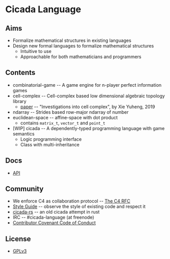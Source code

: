 # Cicada Language

## Aims

- Formalize mathematical structures in existing languages
- Design new formal languages to formalize mathematical structures
  - Intuitive to use
  - Approachable for both mathematicians and programmers

## Contents

- combinatorial-game -- A game engine for n-player perfect information games
- cell-complex -- Cell-complex based low dimensional algebraic topology library
  - [paper](https://xieyuheng.github.io/writing/investigations-into-cell-complex.html)
  -- "Investigations into cell complex", by Xie Yuheng, 2019
- ndarray -- Strides based row-major ndarray of number
- euclidean-space -- affine-space with dot product
  - contains `matrix_t`, `vector_t` and `point_t`
- [WIP] cicada -- A dependently-typed programming language with game semantics
  - Logic programming interface
  - Class with multi-inheritance

## Docs

- [API](http://api.cicada.surge.sh)

## Community

- We enforce C4 as collaboration protocol -- [The C4 RFC](https://rfc.zeromq.org/spec:42/C4)
- [Style Guide](STYLE-GUIDE.md) -- observe the style of existing code and respect it
- [cicada-rs](http://github.com/xieyuheng/cicada-rs) -- an old cicada attempt in rust
- IRC -- #cicada-language (at freenode)
- [Contributor Covenant Code of Conduct](CODE-OF-CONDUCT.md)

## License

- [GPLv3](LICENSE)
